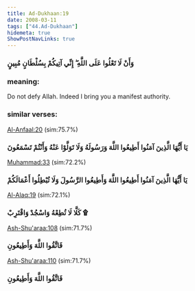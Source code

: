 ```yaml
---
title: Ad-Dukhaan:19
date: 2008-03-11
tags: ["44.Ad-Dukhaan"]
hidemeta: true 
ShowPostNavLinks: true 
---
```

### وَأَنْ لَا تَعْلُوا عَلَى اللَّهِ ۖ إِنِّي آتِيكُمْ بِسُلْطَانٍ مُبِينٍ
### meaning: 
Do not defy Allah. Indeed I bring you a manifest authority.
### similar verses: 

[Al-Anfaal:20](/8/20) (sim:75.7%)

### يَا أَيُّهَا الَّذِينَ آمَنُوا أَطِيعُوا اللَّهَ وَرَسُولَهُ وَلَا تَوَلَّوْا عَنْهُ وَأَنْتُمْ تَسْمَعُونَ

[Muhammad:33](/47/33) (sim:72.2%)

### يَا أَيُّهَا الَّذِينَ آمَنُوا أَطِيعُوا اللَّهَ وَأَطِيعُوا الرَّسُولَ وَلَا تُبْطِلُوا أَعْمَالَكُمْ

[Al-Alaq:19](/96/19) (sim:72.1%)

### كَلَّا لَا تُطِعْهُ وَاسْجُدْ وَاقْتَرِبْ ۩

[Ash-Shu'araa:108](/26/108) (sim:71.7%)

### فَاتَّقُوا اللَّهَ وَأَطِيعُونِ

[Ash-Shu'araa:110](/26/110) (sim:71.7%)

### فَاتَّقُوا اللَّهَ وَأَطِيعُونِ
